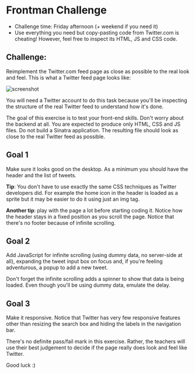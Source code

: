 Frontman Challenge
==================

* Challenge time: Friday afternoon (+ weekend if you need it)
* Use everything you need but copy-pasting code from Twitter.com is cheating! However, feel free to inspect its HTML, JS and CSS code.


Challenge:
-------

Reimplement the Twitter.com feed page as close as possible to the real look and feel. This is what a Twitter feed page looks like: 

![screenshot](/images/screenshot.png)

You will need a Twitter account to do this task because you'll be inspecting the structure of the real Twitter feed to understand how it's done.

The goal of this exercise is to test your front-end skills. Don't worry about the backend at all. You are expected to produce only HTML, CSS and JS files. Do not build a Sinatra application. The resulting file should look as close to the real Twitter feed as possible.

Goal 1 
-------

Make sure it looks good on the desktop. As a minimum you should have the header and the list of tweets.

__Tip__: You don't have to use exactly the same CSS techniques as Twitter developers did. For example the home icon in the header is loaded as a sprite but it may be easier to do it using just an img tag.

__Another tip__: play with the page a lot before starting coding it. Notice how the header stays in a fixed position as you scroll the page. Notice that there's no footer because of infinite scrolling.

Goal 2
-------

Add JavaScript for infinite scrolling (using dummy data, no server-side at all), expanding the tweet input box on focus and, if you're feeling adventurous, a popup to add a new tweet.

Don't forget the infinite scrolling adds a spinner to show that data is being loaded. Even though you'll be using dummy data, emulate the delay.

Goal 3
------

Make it responsive. Notice that Twitter has very few responsive features other than resizing the search box and hiding the labels in the navigation bar. 

There's no definite pass/fail mark in this exercise. Rather, the teachers will use their best judgement to decide if the page really does look and feel like Twitter.

Good luck :)
